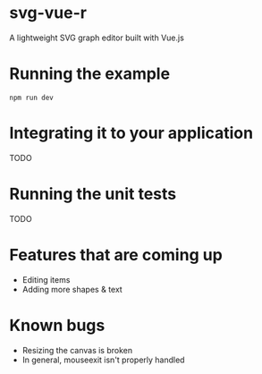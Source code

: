 # svg-vue-r

A lightweight SVG graph editor built with Vue.js

# Running the example

    npm run dev

# Integrating it to your application

TODO

# Running the unit tests

TODO

# Features that are coming up

  * Editing items
  * Adding more shapes & text

# Known bugs

  * Resizing the canvas is broken
  * In general, mouseexit isn't properly handled
